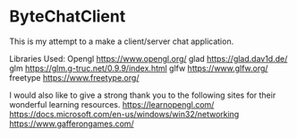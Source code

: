 # ByteChatClient
This is my attempt to a make a client/server chat application.

Libraries Used:
Opengl                    https://www.opengl.org/
glad                      https://glad.dav1d.de/
glm                       https://glm.g-truc.net/0.9.9/index.html
glfw                      https://www.glfw.org/
freetype                  https://www.freetype.org/

I would also like to give a strong thank you to the following sites for their wonderful learning resources.
https://learnopengl.com/
https://docs.microsoft.com/en-us/windows/win32/networking
https://www.gafferongames.com/
